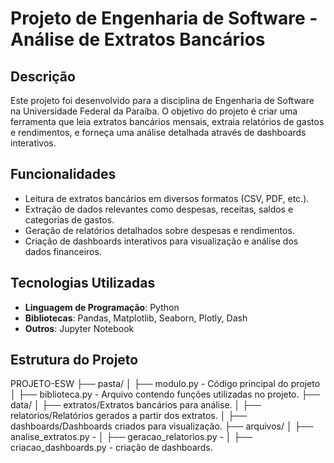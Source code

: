 # Projeto de Engenharia de Software - Análise de Extratos Bancários

## Descrição

Este projeto foi desenvolvido para a disciplina de Engenharia de Software na Universidade Federal da Paraíba. O objetivo do projeto é criar uma ferramenta que leia extratos bancários mensais, extraia relatórios de gastos e rendimentos, e forneça uma análise detalhada através de dashboards interativos.

## Funcionalidades

- Leitura de extratos bancários em diversos formatos (CSV, PDF, etc.).
- Extração de dados relevantes como despesas, receitas, saldos e categorias de gastos.
- Geração de relatórios detalhados sobre despesas e rendimentos.
- Criação de dashboards interativos para visualização e análise dos dados financeiros.

## Tecnologias Utilizadas

- **Linguagem de Programação**: Python
- **Bibliotecas**: Pandas, Matplotlib, Seaborn, Plotly, Dash
- **Outros**: Jupyter Notebook

## Estrutura do Projeto

PROJETO-ESW
├── pasta/
│   ├── modulo.py - Código principal do projeto
│   ├── biblioteca.py - Arquivo contendo funções utilizadas no projeto.
├── data/
│   ├── extratos/Extratos bancários para análise.
│   ├── relatorios/Relatórios gerados a partir dos extratos.
│   ├── dashboards/Dashboards criados para visualização.
├── arquivos/
│   ├── analise_extratos.py - 
│   ├── geracao_relatorios.py - 
│   ├── criacao_dashboards.py - criação de dashboards.
